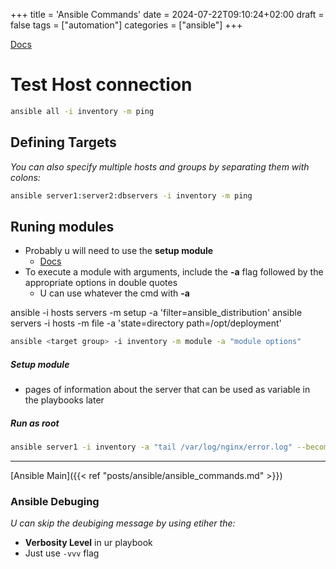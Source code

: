 +++
title = 'Ansible Commands'
date = 2024-07-22T09:10:24+02:00
draft = false
tags = ["automation"]
categories = ["ansible"]
+++

[Docs](https://www.digitalocean.com/community/cheatsheets/how-to-manage-multiple-servers-with-ansible-ad-hoc-commands)

# Test Host connection

```bash
ansible all -i inventory -m ping
```

## Defining Targets

*You can also specify multiple hosts and groups by separating them with colons:*

```bash
ansible server1:server2:dbservers -i inventory -m ping
```

## Runing modules 

- Probably u will need to use the **setup module** 
    - [Docs](https://docs.ansible.com/ansible/latest/collections/ansible/builtin/setup_module.html#examples)
- To execute a module with arguments, include the  **-a** flag followed by the appropriate options in double quotes
    - U can use whatever the cmd with  **-a** 


 ansible -i hosts servers -m setup -a 'filter=ansible_distribution'
 ansible servers -i hosts -m file -a  'state=directory path=/opt/deployment'
```bash 
ansible <target group> -i inventory -m module -a "module options"
```
##### Setup module 
- pages of information about the server that can be used as variable in the playbooks later

##### Run as root 
```bash
ansible server1 -i inventory -a "tail /var/log/nginx/error.log" --become
```
---
[Ansible Main]({{< ref "posts/ansible/ansible_commands.md" >}})

### Ansible  Debuging
*U can skip the deubiging message by using etiher the:*
- **Verbosity Level** in ur playbook
- Just use `-vvv` flag

